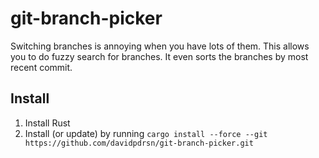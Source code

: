 # git-branch-picker

Switching branches is annoying when you have lots of them. This allows you to do fuzzy search for branches. It even sorts the branches by most recent commit.

## Install

1. Install Rust
2. Install (or update) by running `cargo install --force --git https://github.com/davidpdrsn/git-branch-picker.git`
